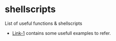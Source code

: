 # shellscripts
List of useful functions &amp; shellscripts

- [Link-1](https://www.macs.hw.ac.uk/~hwloidl/Courses/LinuxIntro/x984.html) contains some usefull examples to refer.
